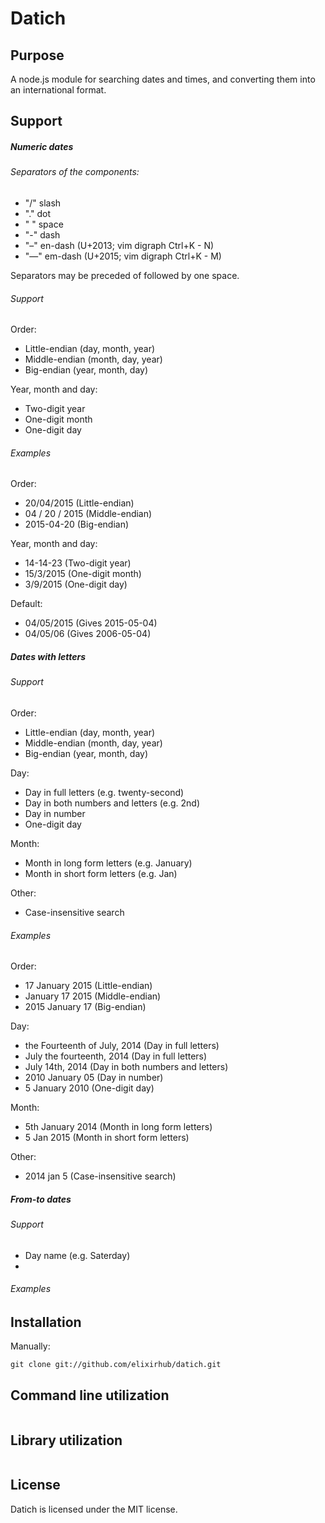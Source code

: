 # Datich

## Purpose

A node.js module for searching dates and times, and converting them into an
international format.


## Support

##### Numeric dates

###### Separators of the components:

* "/" slash
* "." dot
* " " space
* "-" dash
* "–" en-dash (U+2013; vim digraph Ctrl+K - N)
* "—" em-dash (U+2015; vim digraph Ctrl+K - M)

Separators may be preceded of followed by one space.

###### Support

Order:
* Little-endian (day, month, year)
* Middle-endian (month, day, year)
* Big-endian (year, month, day)

Year, month and day:
* Two-digit year
* One-digit month
* One-digit day

###### Examples

Order:
* 20/04/2015 (Little-endian)
* 04 / 20 / 2015 (Middle-endian)
* 2015-04-20 (Big-endian)

Year, month and day:
* 14-14-23 (Two-digit year)
* 15/3/2015 (One-digit month)
* 3/9/2015 (One-digit day)

Default:
* 04/05/2015 (Gives 2015-05-04)
* 04/05/06 (Gives 2006-05-04)


##### Dates with letters

###### Support

Order:
* Little-endian (day, month, year)
* Middle-endian (month, day, year)
* Big-endian (year, month, day)

Day:
* Day in full letters (e.g. twenty-second)
* Day in both numbers and letters (e.g. 2nd)
* Day in number
* One-digit day

Month:
* Month in long form letters (e.g. January)
* Month in short form letters (e.g. Jan)

Other:
* Case-insensitive search

###### Examples

Order:
* 17 January 2015 (Little-endian)
* January 17 2015 (Middle-endian)
* 2015 January 17 (Big-endian)

Day:
* the Fourteenth of July, 2014 (Day in full letters)
* July the fourteenth, 2014 (Day in full letters)
* July 14th, 2014 (Day in both numbers and letters)
* 2010 January 05 (Day in number)
* 5 January 2010 (One-digit day)

Month:
* 5th January 2014 (Month in long form letters)
* 5 Jan 2015 (Month in short form letters)

Other:
* 2014 jan 5 (Case-insensitive search)


##### From-to dates

###### Support

* Day name (e.g. Saterday)
* 

###### Examples


## Installation

Manually:

```Shell
git clone git://github.com/elixirhub/datich.git
```


## Command line utilization

```Shell
```

## Library utilization

```Javascript
```

## License

Datich is licensed under the MIT license.
